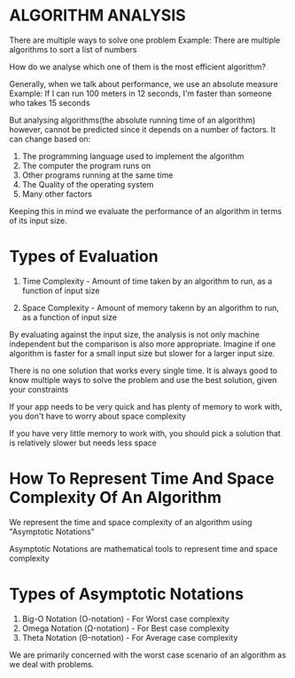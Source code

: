 # ALGORITHM ANALYSIS

There are multiple ways to solve one problem
Example: There are multiple algorithms to sort a list of numbers

How do we analyse which one of them is the most efficient algorithm?

Generally, when we talk about performance, we use an absolute measure
Example: If I can run 100 meters in 12 seconds, I'm faster than someone who takes 15 seconds

But analysing algorithms(the absolute running time of an algorithm) however, cannot be predicted since it depends on a number of factors. It can change based on:

1. The programming language used to implement the algorithm
2. The computer the program runs on
3. Other programs running at the same time
4. The Quality of the operating system
5. Many other factors

Keeping this in mind we evaluate the performance of an algorithm in terms of its input size.

# Types of Evaluation

1. Time Complexity - Amount of time taken by an algorithm to run, as a function of input size

2. Space Complexity - Amount of memory takenn by an algorithm to run, as a function of input size

By evaluating against the input size, the analysis is not only machine independent but the comparison is also more appropriate. Imagine if one algorithm is faster for a small input size but slower for a larger input size.

There is no one solution that works every single time. It is always good to know multiple ways to solve the problem and use the best solution, given your constraints

If your app needs to be very quick and has plenty of memory to work with, you don't have to worry about space complexity

If you have very little memory to work with, you should pick a solution that is relatively slower but needs less space

# How To Represent Time And Space Complexity Of An Algorithm

We represent the time and space complexity of an algorithm using "Asymptotic Notations"

Asymptotic Notations are mathematical tools to represent time and space complexity

# Types of Asymptotic Notations

1. Big-O Notation (O-notation) - For Worst case complexity
2. Omega Notation (Ω-notation) - For Best case complexity
3. Theta Notation (Θ-notation) - For Average case complexity

We are primarily concerned with the worst case scenario of an algorithm as we deal with problems.
